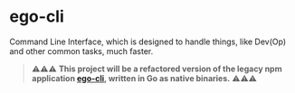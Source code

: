 # ego-cli

Command Line Interface, which is designed to handle things, like Dev(Op) and other common tasks, much faster.

> ⚠️⚠️⚠️ **This project will be a refactored version of the legacy npm application [ego-cli](https://github.com/egomobile/ego-cli), written in Go as native binaries.** ⚠️⚠️⚠️
